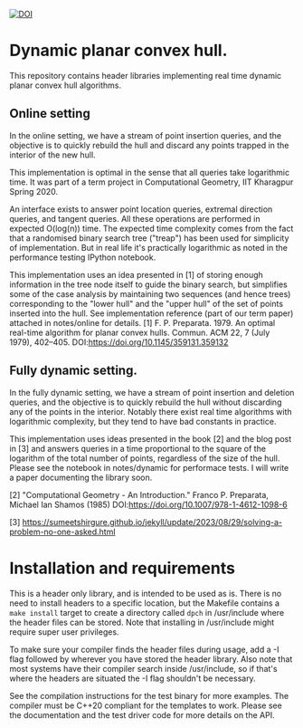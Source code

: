 [![DOI](https://zenodo.org/badge/247426882.svg)](https://zenodo.org/badge/latestdoi/247426882)

# Dynamic planar convex hull.
This repository contains header libraries implementing real time dynamic planar convex hull algorithms.

## Online setting
In the online setting, we have a stream of point insertion queries, and the objective is to quickly rebuild
the hull and discard any points trapped in the interior of the new hull.

This implementation is optimal in the sense that all queries take logarithmic time.
It was part of a term project in Computational Geometry, IIT Kharagpur Spring 2020.

An interface exists to answer point location queries, extremal direction queries, and tangent queries.
All these operations are performed in expected O(log(n)) time.
The expected time complexity comes from the fact that a randomised binary search tree ("treap") has been used for simplicity of implementation.
But in real life it's practically logarithmic as noted in the performance testing IPython notebook.

This implementation uses an idea presented in [1] of storing enough information in the tree node itself to guide the binary search,
but simplifies some of the case analysis by maintaining two sequences (and hence trees) corresponding to the "lower hull" and the
"upper hull" of the set of points inserted into the hull. See implementation reference (part of our term paper) attached in notes/online for details.
[1] F. P. Preparata. 1979. An optimal real-time algorithm for planar convex hulls. Commun. ACM 22, 7 (July 1979), 402–405. DOI:https://doi.org/10.1145/359131.359132

## Fully dynamic setting.
In the fully dynamic setting, we have a stream of point insertion and deletion queries, and the objective is to quickly rebuild
the hull without discarding any of the points in the interior.
Notably there exist real time algorithms with logarithmic complexity, but they tend to have bad constants in practice.

This implementation uses ideas presented in the book [2] and the blog post in [3] and answers queries in a time
proportional to the square of the logarithm of the total number of points, regardless of the size of the hull.
Please see the notebook in notes/dynamic for performace tests.
I will write a paper documenting the library soon.

[2] "Computational Geometry - An Introduction." Franco P. Preparata, Michael Ian Shamos (1985) DOI:https://doi.org/10.1007/978-1-4612-1098-6

[3] https://sumeetshirgure.github.io/jekyll/update/2023/08/29/solving-a-problem-no-one-asked.html

# Installation and requirements
This is a header only library, and is intended to be used as is.
There is no need to install headers to a specific location, but the Makefile contains a `make install` target to create a directory called `dpch` in /usr/include where the header files can be stored.
Note that installing in /usr/include might require super user privileges.

To make sure your compiler finds the header files during usage, add a -I flag followed by wherever you have stored the header library.
Also note that most systems have their compiler search inside /usr/include, so if that's where the headers are situated the -I flag shouldn't be necessary.

See the compilation instructions for the test binary for more examples. The compiler must be C++20 compliant for the templates to work.
Please see the documentation and the test driver code for more details on the API.
